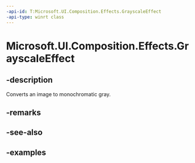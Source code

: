 ```yaml
---
-api-id: T:Microsoft.UI.Composition.Effects.GrayscaleEffect
-api-type: winrt class
---
```


<!-- Class syntax.
public class GrayscaleEffect : IGraphicsEffect, IGraphicsEffectSource
-->

# Microsoft.UI.Composition.Effects.GrayscaleEffect

## -description
Converts an image to monochromatic gray.

## -remarks

## -see-also

## -examples

